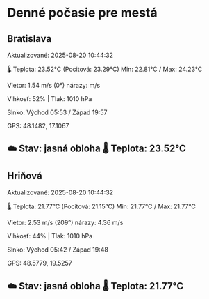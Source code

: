 ﻿# Denné počasie pre mestá

## Bratislava
Aktualizované: 2025-08-20 10:44:32

🌡️ Teplota: 23.52°C 
(Pocitová: 23.29°C)
Min: 22.81°C / Max: 24.23°C

Vietor: 1.54 m/s    (0°) 
nárazy:  m/s

Vlhkosť: 52% | Tlak: 1010 hPa

Slnko: Východ 05:53 / Západ 19:57

GPS: 48.1482, 17.1067

☁️ Stav: jasná obloha        🌡️ Teplota: 23.52°C
---

## Hriňová
Aktualizované: 2025-08-20 10:44:32

🌡️ Teplota: 21.77°C 
(Pocitová: 21.15°C)
Min: 21.77°C / Max: 21.77°C

Vietor: 2.53 m/s (209°)
nárazy: 4.36 m/s

Vlhkosť: 44% | Tlak: 1010 hPa

Slnko: Východ 05:42 / Západ 19:48

GPS: 48.5779, 19.5257

☁️ Stav: jasná obloha        🌡️ Teplota: 21.77°C
---
